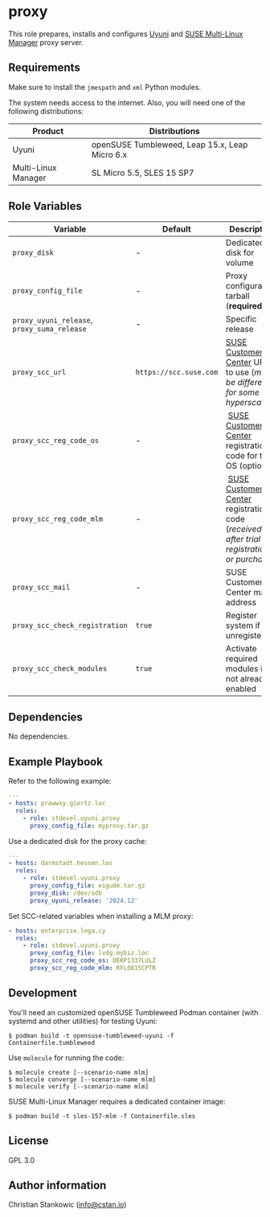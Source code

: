 # proxy

This role prepares, installs and configures [Uyuni](https://uyuni-project.org) and [SUSE Multi-Linux Manager](https://www.suse.com/products/multi-linux-manager/) proxy server.

## Requirements

Make sure to install the `jmespath` and `xml` Python modules.

The system needs access to the internet. Also, you will need one of the following distributions:

| Product | Distributions |
| ------- | ------------- |
| Uyuni | openSUSE Tumbleweed, Leap 15.x, Leap Micro 6.x |
| Multi-Linux Manager | SL Micro 5.5, SLES 15 SP7 | 

## Role Variables

| Variable | Default | Description |
| -------- | ------- | ----------- |
| `proxy_disk` | - | Dedicated disk for volume |
| `proxy_config_file` | - | Proxy configuration tarball (**required**) |
| `proxy_uyuni_release`, `proxy_suma_release` | - | Specific release |
| `proxy_scc_url` | `https://scc.suse.com` | [SUSE Customer Center](https://scc.suse.com) URL to use (*may be different for some hyperscalers*) |
| `proxy_scc_reg_code_os` | - | [SUSE Customer Center](https://scc.suse.com) registration code for the OS (optional) |
| `proxy_scc_reg_code_mlm` | - | [SUSE Customer Center](https://scc.suse.com) registration code (*received after trial registration or purchase*) |
| `proxy_scc_mail` | - | SUSE Customer Center mail address |
| `proxy_scc_check_registration` | `true` | Register system if unregistered |
| `proxy_scc_check_modules` | `true` | Activate required modules if not already enabled |

## Dependencies

No dependencies.

## Example Playbook

Refer to the following example:

```yaml
---
- hosts: prawwxy.giertz.loc
  roles:
    - role: stdevel.uyuni.proxy
      proxy_config_file: myproxy.tar.gz
```

Use a dedicated disk for the proxy cache:

```yaml
---
- hosts: darmstadt.hessen.loc
  roles:
    - role: stdevel.uyuni.proxy
      proxy_config_file: eigude.tar.gz
      proxy_disk: /dev/sdb
      proxy_uyuni_release: '2024.12'
```

Set SCC-related variables when installing a MLM proxy:

```yaml
- hosts: enterprise.lega.cy
  roles:
    - role: stdevel.uyuni.proxy
      proxy_config_file: lvdg.mybiz.loc
      proxy_scc_reg_code_os: DERP1337LULZ
      proxy_scc_reg_code_mlm: RFL0815CPTR
```

## Development

You'll need an customized openSUSE Tumbleweed Podman container (with systemd and other utilities) for testing Uyuni:

```command
$ podman build -t opensuse-tumbleweed-uyuni -f Containerfile.tumbleweed
```

Use `molecule` for running the code:

```command
$ molecule create [--scenario-name mlm]
$ molecule converge [--scenario-name mlm]
$ molecule verify [--scenario-name mlm]
```

SUSE Multi-Linux Manager requires a dedicated container image:

```command
$ podman build -t sles-157-mlm -f Containerfile.sles
```

## License

GPL 3.0

## Author information

Christian Stankowic (info@cstan.io)
